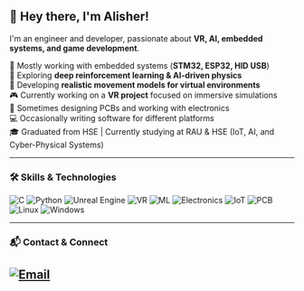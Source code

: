 ## 👋 Hey there, I'm Alisher!
I'm an engineer and developer, passionate about **VR, AI, embedded systems, and game development**.

🔬 Mostly working with embedded systems (**STM32, ESP32, HID USB**)  
🤖 Exploring **deep reinforcement learning & AI-driven physics**  
🚀 Developing **realistic movement models for virtual environments**  
🎮 Currently working on a **VR project** focused on immersive simulations  
🔌 Sometimes designing PCBs and working with electronics  
💻 Occasionally writing software for different platforms  
🎓 Graduated from HSE | Currently studying at RAU & HSE (IoT, AI, and Cyber-Physical Systems)  

---

### **🛠️ Skills & Technologies**
![C](https://img.shields.io/badge/c-%2300599C.svg?style=for-the-badge&logo=c&logoColor=white)
![Python](https://img.shields.io/badge/python-3776AB.svg?style=for-the-badge&logo=python&logoColor=white)
![Unreal Engine](https://img.shields.io/badge/unreal_engine-black?style=for-the-badge&logo=unrealengine&logoColor=white)
![VR](https://img.shields.io/badge/VR-1E90FF?style=for-the-badge&logo=oculus&logoColor=white)
![ML](https://img.shields.io/badge/ML-orange?style=for-the-badge&logo=tensorflow&logoColor=white)
![Electronics](https://img.shields.io/badge/Electronics-FF5733?style=for-the-badge&logo=raspberrypi&logoColor=white)
![IoT](https://img.shields.io/badge/IoT-purple?style=for-the-badge&logo=arduino&logoColor=white)
![PCB](https://img.shields.io/badge/PCB-green?style=for-the-badge&logoColor=white)
![Linux](https://img.shields.io/badge/Linux-yellow?style=for-the-badge&logo=Linux&logoColor=white)
![Windows](https://img.shields.io/badge/Windows-blue?style=for-the-badge&logo=windows&logoColor=white)

---

### **📬 Contact & Connect** 
[![Email](https://img.shields.io/badge/Email-asyuldashov.dev%40gmail.com-red?style=for-the-badge&logo=gmail&logoColor=white)](mailto:asyuldashov.dev@gmail.com)  
---
